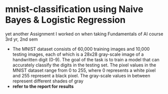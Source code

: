 # mnist-classification using Naive Bayes & Logistic Regression
yet another Assignment I worked on when taking Fundamentals of AI course 3rd yr, 2nd sem
* The MNIST dataset consists of 60,000 training images and 10,000 testing images, each of
which is a 28x28 gray-scale image of a handwritten digit (0-9). The goal of the task is to train
a model that can accurately classify the digits in the testing set. The pixel values in the MNIST
dataset range from 0 to 255, where 0 represents a white pixel and 255 represent a black pixel. The
gray-scale values in between represent different shades of gray
* <b>refer to the report for results </b>
